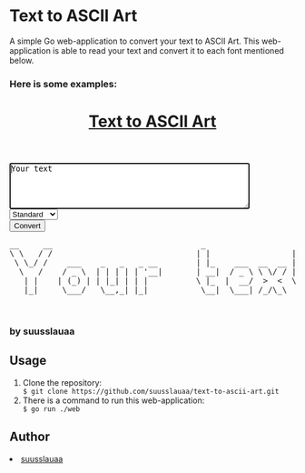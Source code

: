 <h1>Text to ASCII Art</h1>
A simple Go web-application to convert your text to ASCII Art.  
This web-application is able to read your text and convert it to each font mentioned below.
<h3>Here is some examples:</h3>
<header class="header">
    <div class="header_inner">
        <a href="/">
            <h1 class="header_title">Text to ASCII Art</h1>
        </a>
    </div>  
</header>
<div>
    <textarea class="input" autofocus name="input" cols="50" rows="5" id="input">Your text</textarea>
</div>
<div class="settings">
    <select class="fonts" id="font" name="font">
        <option value="program/banners/standard.txt">Standard</option>
        <option value="program/banners/shadow.txt">Shadow</option>
        <option value="program/banners/thinkertoy.txt">Thinkertoy</option>
    </select>
</div>
<div>
    <button class="button">Convert</button>
</div>
<div class="pre">
    <pre class="pre-style" cols="50" rows="5" id="output">__     __                               _                   _    <br>\ \   / /                              | |                 | |   <br> \ \_/ /    ___    _   _   _ __        | |_    ___  __  __ | |_  <br>  \   /    / _ \  | | | | | '__|       | __|  / _ \ \ \/ / | __| <br>   | |    | (_) | | |_| | | |          \ |_  |  __/  >  <  \ |_  <br>   |_|     \___/   \__,_| |_|           \__|  \___| /_/\_\  \__| <br>                                                                 <br>                                                                 <br></pre>
</div>
<footer class="footer">
    <h3>by suusslauaa</h3>
</footer>
<h2>Usage</h2>
<ol>
    <li>Clone the repository:</li>
    <code>$ git clone https://github.com/suusslauaa/text-to-ascii-art.git</code>
    <li>There is a command to run this web-application:</li>
    <code>$ go run ./web</code>
</ol>
<h2>Author</h2>
<li><a href="https://github.com/suusslauaa" target="_blank">suusslauaa</a></li>